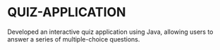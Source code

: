 # QUIZ-APPLICATION
Developed an interactive quiz application using Java, allowing users to answer a series of multiple-choice questions.

